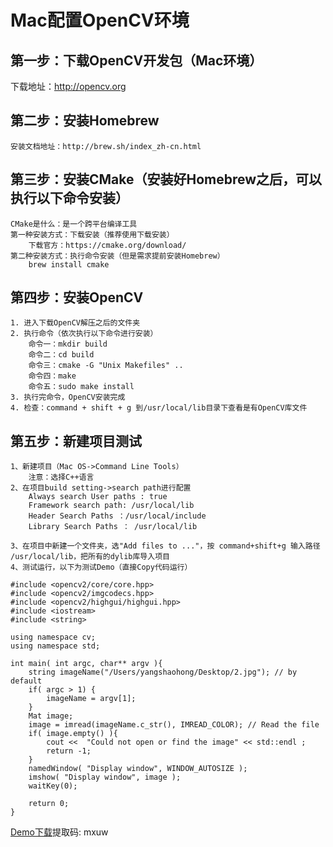 # Mac配置OpenCV环境
## 第一步：下载OpenCV开发包（Mac环境）
下载地址：http://opencv.org
## 第二步：安装Homebrew
    安装文档地址：http://brew.sh/index_zh-cn.html
    
## 第三步：安装CMake（安装好Homebrew之后，可以执行以下命令安装）
    CMake是什么：是一个跨平台编译工具
    第一种安装方式：下载安装（推荐使用下载安装）
        下载官方：https://cmake.org/download/
    第二种安装方式：执行命令安装（但是需求提前安装Homebrew）
        brew install cmake
## 第四步：安装OpenCV
    1. 进入下载OpenCV解压之后的文件夹
    2. 执行命令（依次执行以下命令进行安装）
        命令一：mkdir build
        命令二：cd build
        命令三：cmake -G "Unix Makefiles" ..
        命令四：make
        命令五：sudo make install
    3. 执行完命令，OpenCV安装完成
    4. 检查：command + shift + g 到/usr/local/lib目录下查看是有OpenCV库文件
    

## 第五步：新建项目测试
    1、新建项目（Mac OS->Command Line Tools）
        注意：选择C++语言
    2、在项目build setting->search path进行配置
        Always search User paths : true
        Framework search path: /usr/local/lib
        Header Search Paths ：/usr/local/include
        Library Search Paths ： /usr/local/lib
    
    3、在项目中新建一个文件夹，选"Add files to ..."，按 command+shift+g 输入路径 /usr/local/lib，把所有的dylib库导入项目
    4、测试运行，以下为测试Demo（直接Copy代码运行）
    
    #include <opencv2/core/core.hpp>
    #include <opencv2/imgcodecs.hpp>
    #include <opencv2/highgui/highgui.hpp>
    #include <iostream>
    #include <string>
    
    using namespace cv;
    using namespace std;
    
    int main( int argc, char** argv ){
        string imageName("/Users/yangshaohong/Desktop/2.jpg"); // by default
        if( argc > 1) {
            imageName = argv[1];
        }
        Mat image;
        image = imread(imageName.c_str(), IMREAD_COLOR); // Read the file
        if( image.empty() ){
            cout <<  "Could not open or find the image" << std::endl ;
            return -1;
        }
        namedWindow( "Display window", WINDOW_AUTOSIZE ); 
        imshow( "Display window", image );                
        waitKey(0); 
    
        return 0;
    }

[Demo下载](https://pan.baidu.com/s/1fyjs1cF0OjbcTV0vu7YCXQ)提取码: mxuw
